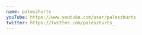 ```yaml
---
name: paleszhurts
youTube: https://www.youtube.com/user/paleszhurts
twitter: https://twitter.com/paleszhurts_
---
```

